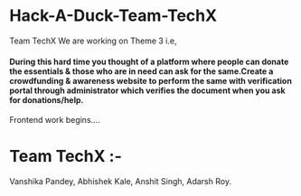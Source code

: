 # Hack-A-Duck-Team-TechX
Team TechX
We are working on Theme 3 i.e,
#### During this hard time you thought of a platform where people can donate the essentials & those who are in need can ask for the same.Create a crowdfunding & awareness website to perform the same with verification portal through administrator which verifies the document when you ask for donations/help.

Frontend work begins....
# Team TechX :-
Vanshika Pandey, 
Abhishek Kale,
Anshit Singh,
Adarsh Roy.
